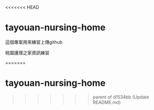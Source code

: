 <<<<<<< HEAD
# tayouan-nursing-home


這個專案用來練習上傳github

桃園護理之家資訊練習

=======
# tayouan-nursing-home
>>>>>>> parent of d1534bb (Update README.md)
